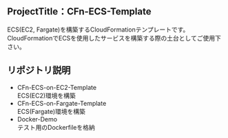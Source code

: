 ## ProjectTitle：CFn-ECS-Template
ECS(EC2, Fargate)を構築するCloudFormationテンプレートです。<br>
CloudFormationでECSを使用したサービスを構築する際の土台としてご使用下さい。

## リポジトリ説明
- CFn-ECS-on-EC2-Template<br>
ECS(EC2)環境を構築
- CFn-ECS-on-Fargate-Template<br>
ECS(Fargate)環境を構築
- Docker-Demo<br>
テスト用のDockerfileを格納